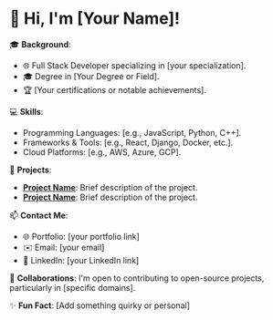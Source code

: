 # 👋 Hi, I'm [Your Name]!

🎓 **Background**: 
- 🌐 Full Stack Developer specializing in [your specialization].
- 🎓 Degree in [Your Degree or Field].
- 🏆 [Your certifications or notable achievements].

💻 **Skills**:
- Programming Languages: [e.g., JavaScript, Python, C++].
- Frameworks & Tools: [e.g., React, Django, Docker, etc.].
- Cloud Platforms: [e.g., AWS, Azure, GCP].

🚀 **Projects**:
- **[Project Name](link)**: Brief description of the project.
- **[Project Name](link)**: Brief description of the project.

📫 **Contact Me**:
- 🌐 Portfolio: [your portfolio link]
- ✉️ Email: [your email]
- 💼 LinkedIn: [your LinkedIn link]

🤝 **Collaborations**: I'm open to contributing to open-source projects, particularly in [specific domains].

✨ **Fun Fact**: [Add something quirky or personal]
